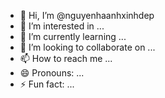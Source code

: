 - 👋 Hi, I’m @nguyenhaanhxinhdep
- 👀 I’m interested in ...
- 🌱 I’m currently learning ...
- 💞️ I’m looking to collaborate on ...
- 📫 How to reach me ...
- 😄 Pronouns: ...
- ⚡ Fun fact: ...

<!---
nguyenhaanhxinhdep/nguyenhaanhxinhdep is a ✨ special ✨ repository because its `README.md` (this file) appears on your GitHub profile.
You can click the Preview link to take a look at your changes.
--->
